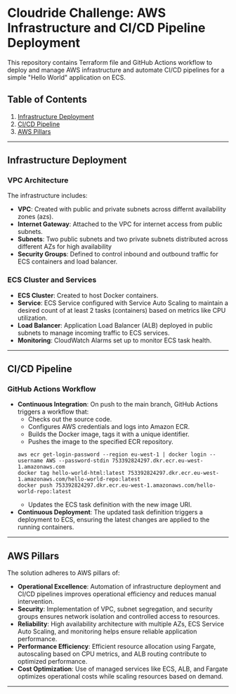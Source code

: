 # Cloudride Challenge: AWS Infrastructure and CI/CD Pipeline Deployment

This repository contains Terraform file and GitHub Actions workflow to deploy and manage AWS infrastructure and automate CI/CD pipelines for a simple "Hello World" application on ECS.

## Table of Contents

1. [Infrastructure Deployment](#infrastructure-deployment)
2. [CI/CD Pipeline](#ci-cd-pipeline)
3. [AWS Pillars](#aws-pillars)

---

## Infrastructure Deployment

### VPC Architecture

The infrastructure includes:

- **VPC**: Created with public and private subnets across differnt availability zones (azs).
- **Internet Gateway**: Attached to the VPC for internet access from public subnets.
- **Subnets**: Two public subnets and two private subnets distributed across different AZs for high availability
- **Security Groups**: Defined to control inbound and outbound traffic for ECS containers and load balancer.

### ECS Cluster and Services

- **ECS Cluster**: Created to host Docker containers.
- **Service**: ECS Service configured with Service Auto Scaling to maintain a desired count of at least 2 tasks (containers) based on metrics like CPU utilization.
- **Load Balancer**: Application Load Balancer (ALB) deployed in public subnets to manage incoming traffic to ECS services.
- **Monitoring**: CloudWatch Alarms set up to monitor ECS task health.

---

## CI/CD Pipeline

### GitHub Actions Workflow

- **Continuous Integration**: On push to the main branch, GitHub Actions triggers a workflow that:
  - Checks out the source code.
  - Configures AWS credentials and logs into Amazon ECR.
  - Builds the Docker image, tags it with a unique identifier.
  - Pushes the image to the specified ECR repository.
  ```
  aws ecr get-login-password --region eu-west-1 | docker login --username AWS --password-stdin 753392824297.dkr.ecr.eu-west-1.amazonaws.com
  docker tag hello-world-html:latest 753392824297.dkr.ecr.eu-west-1.amazonaws.com/hello-world-repo:latest
  docker push 753392824297.dkr.ecr.eu-west-1.amazonaws.com/hello-world-repo:latest
  ```
  - Updates the ECS task definition with the new image URI.
- **Continuous Deployment**: The updated task definition triggers a deployment to ECS, ensuring the latest changes are applied to the running containers.

---

## AWS Pillars

The solution adheres to AWS pillars of:

- **Operational Excellence**: Automation of infrastructure deployment and CI/CD pipelines improves operational efficiency and reduces manual intervention.
- **Security**: Implementation of VPC, subnet segregation, and security groups ensures network isolation and controlled access to resources.
- **Reliability**: High availability architecture with multiple AZs, ECS Service Auto Scaling, and monitoring helps ensure reliable application performance.
- **Performance Efficiency**: Efficient resource allocation using Fargate, autoscaling based on CPU metrics, and ALB routing contribute to optimized performance.
- **Cost Optimization**: Use of managed services like ECS, ALB, and Fargate optimizes operational costs while scaling resources based on demand.

---
